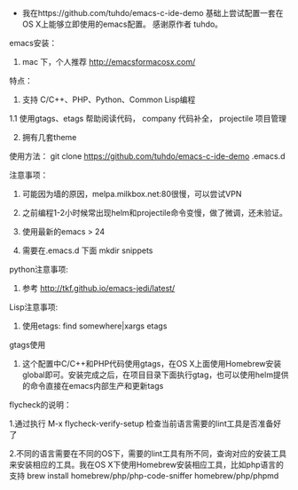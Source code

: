 * 我在https://github.com/tuhdo/emacs-c-ide-demo 基础上尝试配置一套在OS X上能够立即使用的emacs配置。
感谢原作者 tuhdo。


emacs安装：

1. mac 下，个人推荐 http://emacsformacosx.com/

特点：

1. 支持 C/C++、PHP、Python、Common Lisp编程

1.1 使用gtags、etags 帮助阅读代码， company 代码补全， projectile 项目管理

2. 拥有几套theme


使用方法：
git clone https://github.com/tuhdo/emacs-c-ide-demo .emacs.d

注意事项：

1. 可能因为墙的原因，melpa.milkbox.net:80很慢，可以尝试VPN

2. 之前编程1-2小时候常出现helm和projectile命令变慢，做了微调，还未验证。

3. 使用最新的emacs > 24

4. 需要在.emacs.d 下面 mkdir snippets

python注意事项:

1. 参考 http://tkf.github.io/emacs-jedi/latest/ 

Lisp注意事项:

1. 使用etags: find somewhere|xargs etags

gtags使用

1. 这个配置中C/C++和PHP代码使用gtags，在OS X上面使用Homebrew安装global即可。安装完成之后，在项目目录下面执行gtag，也可以使用helm提供的命令直接在emacs内部生产和更新tags

flycheck的说明：

1.通过执行 M-x flycheck-verify-setup 检查当前语言需要的lint工具是否准备好了

2.不同的语言需要在不同的OS下，需要的lint工具有所不同，查询对应的安装工具来安装相应的工具。我在OS X下使用Homebrew安装相应工具，比如php语言的支持
brew install homebrew/php/php-code-sniffer homebrew/php/phpmd